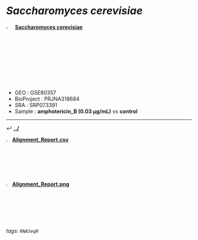 # *Saccharomyces cerevisiae* 

<img src="https://i.imgur.com/cvAtbAY.png" width="4%"> [**Saccharomyces cerevisiae**](https://howardchao.github.io/RNASeqR_analysis_result/Saccharomyces_cerevisiae_GSE80357_SRP073391/)
 * GEO        : GSE80357
 * BioProject : PRJNA318684
 * SRA        : SRP073391
 * Sample     : **amphotericin_B (0.03 µg/mL)** vs **control**

---

&#8617; [**.\./**](https://howardchao.github.io/Saccharomyces_cerevisiae_GSE80357_SRP073391/RNASeq_results/)	

<img src="https://i.imgur.com/HIvCfTh.png" width="2.5%"> [**Alignment_Report.csv**](https://howardchao.github.io/RNASeqR_analysis_result/Saccharomyces_cerevisiae_GSE80357_SRP073391/RNASeq_results/Alignment_Report/Alignment_report.csv)

<img src="https://i.imgur.com/HIvCfTh.png" width="2.5%"> [**Alignment_Report.png**](https://howardchao.github.io/RNASeqR_analysis_result/Saccharomyces_cerevisiae_GSE80357_SRP073391/RNASeq_results/Alignment_Report/Alignment_report.png)


###### tags: `RNASeqR`

